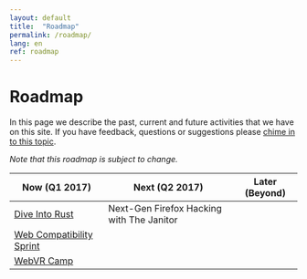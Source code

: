 ```yaml
---
layout: default
title:  "Roadmap"
permalink: /roadmap/
lang: en
ref: roadmap
---
```


# Roadmap

In this page we describe the past, current and future activities that we have on this site. If you have feedback, questions or suggestions please [chime in to this topic](https://discourse.mozilla-community.org/t/activate-mozilla-roadmap/10068).

*Note that this roadmap is subject to change.*

| Now (Q1 2017)  | Next (Q2 2017)   | Later (Beyond) |
| --- | --- | --- |
| [Dive Into Rust](/rust-hack/) | Next-Gen Firefox Hacking with The Janitor |     |
| [Web Compatibility Sprint](/webcompat-sprint/) |     |     |
| [WebVR Camp](/webvr-camp/) |     |     |
